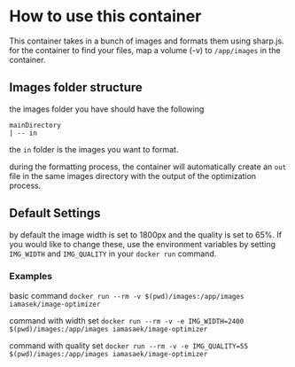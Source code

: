 # How to use this container
This container takes in a bunch of images and formats them using sharp.js. for the container to find your files, map a volume (-v) to `/app/images` in the container. 

## Images folder structure
the images folder you have should have the following
``` 
mainDirectory
| -- in
```
the `in` folder is the images you want to format. 

during the formatting process, the container will automatically create an `out` file in the same images directory with the output of the optimization process.

## Default Settings
by default the image width is set to 1800px and the quality is set to 65%. If you would like to change these, use the environment variables by setting `IMG_WIDTH` and `IMG_QUALITY` in your `docker run` command. 


### Examples

basic command
`docker run --rm -v $(pwd)/images:/app/images iamasek/image-optimizer`

command with width set
`docker run --rm -v -e IMG_WIDTH=2400 $(pwd)/images:/app/images iamasaek/image-optimizer`

command with quality set
`docker run --rm -v -e IMG_QUALITY=55 $(pwd)/images:/app/images iamasaek/image-optimizer`